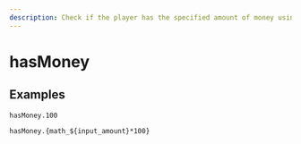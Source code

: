 ```yaml
---
description: Check if the player has the specified amount of money using Vault
---
```


# hasMoney

## Examples

```text
hasMoney.100
```

```text
hasMoney.{math_${input_amount}*100}
```

